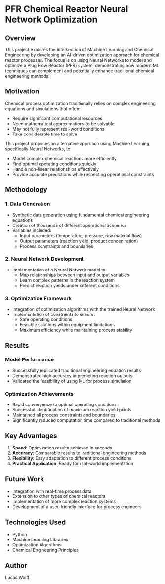 # PFR Chemical Reactor Neural Network Optimization

## Overview
This project explores the intersection of Machine Learning and Chemical Engineering by developing an AI-driven optimization approach for chemical reactor processes. 
The focus is on using Neural Networks to model and optimize a Plug Flow Reactor (PFR) system, demonstrating how modern ML techniques can complement and potentially enhance traditional chemical engineering methods.

## Motivation
Chemical process optimization traditionally relies on complex engineering equations and simulations that often:
- Require significant computational resources
- Need mathematical approximations to be solvable
- May not fully represent real-world conditions
- Take considerable time to solve

This project proposes an alternative approach using Machine Learning, specifically Neural Networks, to:
- Model complex chemical reactions more efficiently
- Find optimal operating conditions quickly
- Handle non-linear relationships effectively
- Provide accurate predictions while respecting operational constraints

## Methodology

### 1. Data Generation
- Synthetic data generation using fundamental chemical engineering equations
- Creation of thousands of different operational scenarios
- Variables included:
  - Input parameters (temperature, pressure, raw material flow)
  - Output parameters (reaction yield, product concentration)
  - Process constraints and boundaries

### 2. Neural Network Development
- Implementation of a Neural Network model to:
  - Map relationships between input and output variables
  - Learn complex patterns in the reaction system
  - Predict reaction yields under different conditions

### 3. Optimization Framework
- Integration of optimization algorithms with the trained Neural Network
- Implementation of constraints to ensure:
  - Safe operating conditions
  - Feasible solutions within equipment limitations
  - Maximum efficiency while maintaining process stability

## Results

### Model Performance
- Successfully replicated traditional engineering equation results
- Demonstrated high accuracy in predicting reaction outputs
- Validated the feasibility of using ML for process simulation

### Optimization Achievements
- Rapid convergence to optimal operating conditions
- Successful identification of maximum reaction yield points
- Maintained all process constraints and boundaries
- Significantly reduced computation time compared to traditional methods

## Key Advantages
1. **Speed**: Optimization results achieved in seconds
2. **Accuracy**: Comparable results to traditional engineering methods
3. **Flexibility**: Easy adaptation to different process conditions
4. **Practical Application**: Ready for real-world implementation

## Future Work
- Integration with real-time process data
- Extension to other types of chemical reactors
- Implementation of more complex reaction systems
- Development of a user-friendly interface for process engineers

## Technologies Used
- Python
- Machine Learning Libraries
- Optimization Algorithms
- Chemical Engineering Principles

## Author
Lucas Wolff
